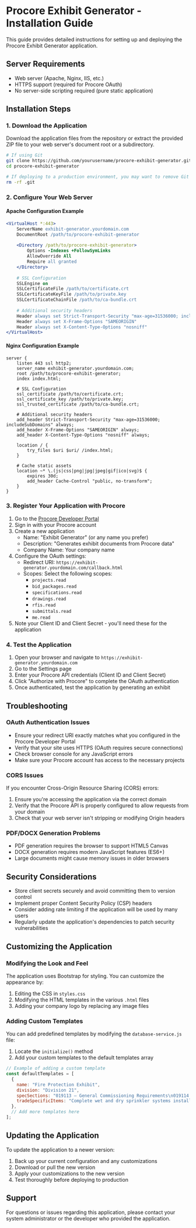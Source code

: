 # Procore Exhibit Generator - Installation Guide

This guide provides detailed instructions for setting up and deploying the Procore Exhibit Generator application.

## Server Requirements

- Web server (Apache, Nginx, IIS, etc.)
- HTTPS support (required for Procore OAuth)
- No server-side scripting required (pure static application)

## Installation Steps

### 1. Download the Application

Download the application files from the repository or extract the provided ZIP file to your web server's document root or a subdirectory.

```bash
# If using Git
git clone https://github.com/yourusername/procore-exhibit-generator.git
cd procore-exhibit-generator

# If deploying to a production environment, you may want to remove Git files
rm -rf .git
```

### 2. Configure Your Web Server

#### Apache Configuration Example

```apache
<VirtualHost *:443>
    ServerName exhibit-generator.yourdomain.com
    DocumentRoot /path/to/procore-exhibit-generator
    
    <Directory /path/to/procore-exhibit-generator>
        Options -Indexes +FollowSymLinks
        AllowOverride All
        Require all granted
    </Directory>
    
    # SSL Configuration
    SSLEngine on
    SSLCertificateFile /path/to/certificate.crt
    SSLCertificateKeyFile /path/to/private.key
    SSLCertificateChainFile /path/to/ca-bundle.crt
    
    # Additional security headers
    Header always set Strict-Transport-Security "max-age=31536000; includeSubDomains"
    Header always set X-Frame-Options "SAMEORIGIN"
    Header always set X-Content-Type-Options "nosniff"
</VirtualHost>
```

#### Nginx Configuration Example

```nginx
server {
    listen 443 ssl http2;
    server_name exhibit-generator.yourdomain.com;
    root /path/to/procore-exhibit-generator;
    index index.html;
    
    # SSL Configuration
    ssl_certificate /path/to/certificate.crt;
    ssl_certificate_key /path/to/private.key;
    ssl_trusted_certificate /path/to/ca-bundle.crt;
    
    # Additional security headers
    add_header Strict-Transport-Security "max-age=31536000; includeSubDomains" always;
    add_header X-Frame-Options "SAMEORIGIN" always;
    add_header X-Content-Type-Options "nosniff" always;
    
    location / {
        try_files $uri $uri/ /index.html;
    }
    
    # Cache static assets
    location ~* \.(js|css|png|jpg|jpeg|gif|ico|svg)$ {
        expires 30d;
        add_header Cache-Control "public, no-transform";
    }
}
```

### 3. Register Your Application with Procore

1. Go to the [Procore Developer Portal](https://developers.procore.com/)
2. Sign in with your Procore account
3. Create a new application
   - Name: "Exhibit Generator" (or any name you prefer)
   - Description: "Generates exhibit documents from Procore data"
   - Company Name: Your company name
4. Configure the OAuth settings:
   - Redirect URI: `https://exhibit-generator.yourdomain.com/callback.html`
   - Scopes: Select the following scopes:
     - `projects.read`
     - `bid_packages.read`
     - `specifications.read`
     - `drawings.read`
     - `rfis.read`
     - `submittals.read`
     - `me.read`
5. Note your Client ID and Client Secret - you'll need these for the application

### 4. Test the Application

1. Open your browser and navigate to `https://exhibit-generator.yourdomain.com`
2. Go to the Settings page
3. Enter your Procore API credentials (Client ID and Client Secret)
4. Click "Authorize with Procore" to complete the OAuth authentication
5. Once authenticated, test the application by generating an exhibit

## Troubleshooting

### OAuth Authentication Issues

- Ensure your redirect URI exactly matches what you configured in the Procore Developer Portal
- Verify that your site uses HTTPS (OAuth requires secure connections)
- Check browser console for any JavaScript errors
- Make sure your Procore account has access to the necessary projects

### CORS Issues

If you encounter Cross-Origin Resource Sharing (CORS) errors:

1. Ensure you're accessing the application via the correct domain
2. Verify that the Procore API is properly configured to allow requests from your domain
3. Check that your web server isn't stripping or modifying Origin headers

### PDF/DOCX Generation Problems

- PDF generation requires the browser to support HTML5 Canvas
- DOCX generation requires modern JavaScript features (ES6+)
- Large documents might cause memory issues in older browsers

## Security Considerations

- Store client secrets securely and avoid committing them to version control
- Implement proper Content Security Policy (CSP) headers
- Consider adding rate limiting if the application will be used by many users
- Regularly update the application's dependencies to patch security vulnerabilities

## Customizing the Application

### Modifying the Look and Feel

The application uses Bootstrap for styling. You can customize the appearance by:

1. Editing the CSS in `styles.css`
2. Modifying the HTML templates in the various `.html` files
3. Adding your company logo by replacing any image files

### Adding Custom Templates

You can add predefined templates by modifying the `database-service.js` file:

1. Locate the `initialize()` method
2. Add your custom templates to the default templates array

```javascript
// Example of adding a custom template
const defaultTemplates = [
  {
    name: "Fire Protection Exhibit",
    division: "Division 21",
    specSections: "019113 – General Commissioning Requirements\n019114 – Functional Testing Requirements\nAll Division 21",
    tradeSpecificItems: "Complete wet and dry sprinkler systems installation\nFire pump and fire pump controller"
  },
  // Add more templates here
];
```

## Updating the Application

To update the application to a newer version:

1. Back up your current configuration and any customizations
2. Download or pull the new version
3. Apply your customizations to the new version
4. Test thoroughly before deploying to production

## Support

For questions or issues regarding this application, please contact your system administrator or the developer who provided the application.
